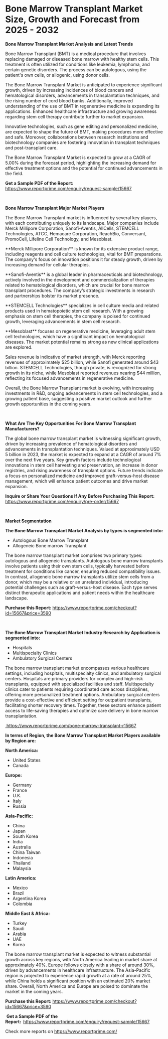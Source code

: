 <p><h1>Bone Marrow Transplant Market Size, Growth and Forecast from 2025 - 2032</h1></p><p><strong>Bone Marrow Transplant Market Analysis and Latest Trends</strong></p>
<p><p>Bone Marrow Transplant (BMT) is a medical procedure that involves replacing damaged or diseased bone marrow with healthy stem cells. This treatment is often utilized for conditions like leukemia, lymphoma, and certain genetic disorders. The process can be autologous, using the patient's own cells, or allogenic, using donor cells.</p><p>The Bone Marrow Transplant Market is anticipated to experience significant growth, driven by increasing incidences of blood cancers and hematological disorders, advancements in transplantation techniques, and the rising number of cord blood banks. Additionally, improved understanding of the use of BMT in regenerative medicine is expanding its applications. Enhanced healthcare infrastructure and growing awareness regarding stem cell therapy contribute further to market expansion.</p><p>Innovative technologies, such as gene editing and personalized medicine, are expected to shape the future of BMT, making procedures more effective and safe. Moreover, collaborations between research institutions and biotechnology companies are fostering innovation in transplant techniques and post-transplant care.</p><p>The Bone Marrow Transplant Market is expected to grow at a CAGR of 5.00% during the forecast period, highlighting the increasing demand for effective treatment options and the potential for continued advancements in the field.</p></p>
<p><strong>Get a Sample PDF of the Report:&nbsp;</strong> <a href="https://www.reportprime.com/enquiry/request-sample/15667?utm_campaign=3170&utm_medium=2&utm_source=Github&utm_content=ia&utm_term=20032025&utm_id=bone-marrow-transplant">https://www.reportprime.com/enquiry/request-sample/15667</a></p>
<p>&nbsp;</p>
<p><strong>Bone Marrow Transplant Major Market Players</strong></p>
<p><p>The Bone Marrow Transplant market is influenced by several key players, with each contributing uniquely to its landscape. Major companies include Merck Millipore Corporation, Sanofi-Aventis, AllCells, STEMCELL Technologies, ATCC, Hemacare Corporation, ReachBio, Conversant, PromoCell, Lifeline Cell Technology, and Mesoblast.</p><p>**Merck Millipore Corporation** is known for its extensive product range, including reagents and cell culture technologies, vital for BMT preparations. The company's focus on innovation positions it for steady growth, driven by increasing demand for cellular therapies.</p><p>**Sanofi-Aventis** is a global leader in pharmaceuticals and biotechnology, actively involved in the development and commercialization of therapies related to hematological disorders, which are crucial for bone marrow transplant procedures. The company’s strategic investments in research and partnerships bolster its market presence.</p><p>**STEMCELL Technologies** specializes in cell culture media and related products used in hematopoietic stem cell research. With a growing emphasis on stem cell therapies, the company is poised for continued growth, leveraging advancements in stem cell research.</p><p>**Mesoblast** focuses on regenerative medicine, leveraging adult stem cell technologies, which have a significant impact on hematological diseases. The market potential remains strong as new clinical applications are explored.</p><p>Sales revenue is indicative of market strength, with Merck reporting revenues of approximately $25 billion, while Sanofi generated around $43 billion. STEMCELL Technologies, though private, is recognized for strong growth in its niche, while Mesoblast reported revenues nearing $44 million, reflecting its focused advancements in regenerative medicine.</p><p>Overall, the Bone Marrow Transplant market is evolving, with increasing investments in R&D, ongoing advancements in stem cell technologies, and a growing patient base, suggesting a positive market outlook and further growth opportunities in the coming years.</p></p>
<p>&nbsp;</p>
<p><strong>What Are The Key Opportunities For Bone Marrow Transplant Manufacturers?</strong></p>
<p><p>The global bone marrow transplant market is witnessing significant growth, driven by increasing prevalence of hematological disorders and advancements in transplantation techniques. Valued at approximately USD 5 billion in 2023, the market is expected to expand at a CAGR of around 7% over the next five years. Key growth factors include technological innovations in stem cell harvesting and preservation, an increase in donor registries, and rising awareness of transplant options. Future trends indicate a focus on personalized medicine and improved graft-versus-host disease management, which will enhance patient outcomes and drive market expansion.</p></p>
<p><strong>Inquire or Share Your Questions If Any Before Purchasing This Report:</strong> <a href="https://www.reportprime.com/enquiry/pre-order/15667?utm_campaign=3170&utm_medium=2&utm_source=Github&utm_content=ia&utm_term=20032025&utm_id=bone-marrow-transplant">https://www.reportprime.com/enquiry/pre-order/15667</a></p>
<p>&nbsp;</p>
<p><strong>Market Segmentation</strong></p>
<p><strong>The Bone Marrow Transplant Market Analysis by types is segmented into:</strong></p>
<p><ul><li>Autologous Bone Marrow Transplant</li><li>Allogeneic Bone marrow Transplant</li></ul></p>
<p><p>The bone marrow transplant market comprises two primary types: autologous and allogeneic transplants. Autologous bone marrow transplants involve patients using their own stem cells, typically harvested before treatment for conditions like cancer, ensuring reduced compatibility issues. In contrast, allogeneic bone marrow transplants utilize stem cells from a donor, which may be a relative or an unrelated individual, introducing potential challenges such as graft-versus-host disease. Each type serves distinct therapeutic applications and patient needs within the healthcare landscape.</p></p>
<p><strong>Purchase this Report:&nbsp;</strong><a href="https://www.reportprime.com/checkout?id=15667&price=3590&utm_campaign=3170&utm_medium=2&utm_source=Github&utm_content=ia&utm_term=20032025&utm_id=bone-marrow-transplant">https://www.reportprime.com/checkout?id=15667&price=3590</a></p>
<p>&nbsp;</p>
<p><strong>The Bone Marrow Transplant Market Industry Research by Application is segmented into:</strong></p>
<p><ul><li>Hospitals</li><li>Multispecialty Clinics</li><li>Ambulatory Surgical Centers</li></ul></p>
<p><p>The bone marrow transplant market encompasses various healthcare settings, including hospitals, multispecialty clinics, and ambulatory surgical centers. Hospitals are primary providers for complex and high-risk transplants, equipped with specialized facilities and staff. Multispecialty clinics cater to patients requiring coordinated care across disciplines, offering more personalized treatment options. Ambulatory surgical centers provide a cost-effective and efficient setting for outpatient transplants, facilitating shorter recovery times. Together, these sectors enhance patient access to life-saving therapies and optimize care delivery in bone marrow transplantation.</p></p>
<p><a href="https://www.reportprime.com/bone-marrow-transplant-r15667?utm_campaign=3170&utm_medium=2&utm_source=Github&utm_content=ia&utm_term=20032025&utm_id=bone-marrow-transplant">&nbsp;https://www.reportprime.com/bone-marrow-transplant-r15667</a></p>
<p><strong>In terms of Region, the Bone Marrow Transplant Market Players available by Region are:</strong></p>
<p>
    <p> <strong> North America: </strong>
        <ul>
            <li>United States</li>
            <li>Canada</li>
        </ul>
        </p> 
    <p> <strong> Europe: </strong>
        <ul>
            <li>Germany</li>
            <li>France</li>
            <li>U.K.</li>
            <li>Italy</li>
            <li>Russia</li>
        </ul>
        </p> 
    <p> <strong> Asia-Pacific: </strong>
        <ul>
            <li>China</li>
            <li>Japan</li>
            <li>South Korea</li>
            <li>India</li>
            <li>Australia</li>
            <li>China Taiwan</li>
            <li>Indonesia</li>
            <li>Thailand</li>
            <li>Malaysia</li>
        </ul>
        </p> 
    <p> <strong> Latin America: </strong>
        <ul>
            <li>Mexico</li>
            <li>Brazil</li>
            <li>Argentina Korea</li>
            <li>Colombia</li>
        </ul>
        </p> 
    <p> <strong> Middle East & Africa: </strong>
        <ul>
            <li>Turkey</li>
            <li>Saudi</li>
            <li>Arabia</li>
            <li>UAE</li>
            <li>Korea</li>
        </ul>
    </p>
    </p>
<p><p>The bone marrow transplant market is expected to witness substantial growth across key regions, with North America leading in market share at approximately 40%. Europe follows closely with a share of around 30%, driven by advancements in healthcare infrastructure. The Asia-Pacific region is projected to experience rapid growth at a rate of around 25%, while China holds a significant position with an estimated 20% market share. Overall, North America and Europe are poised to dominate the market in the coming years.</p></p>
<p><strong>Purchase this Report: </strong><a href="https://www.reportprime.com/checkout?id=15667&price=3590&utm_campaign=3170&utm_medium=2&utm_source=Github&utm_content=ia&utm_term=20032025&utm_id=bone-marrow-transplant">https://www.reportprime.com/checkout?id=15667&price=3590</a></p>
<p>&nbsp;<strong>Get a Sample PDF of the Report:&nbsp;&nbsp;</strong><a href="https://www.reportprime.com/enquiry/request-sample/15667?utm_campaign=3170&utm_medium=2&utm_source=Github&utm_content=ia&utm_term=20032025&utm_id=bone-marrow-transplant">https://www.reportprime.com/enquiry/request-sample/15667</a></p>
<p><strong></strong></p>
<p>Check more reports on <a href="https://www.reportprime.com/?utm_campaign=3170&utm_medium=2&utm_source=Github&utm_content=ia&utm_term=20032025&utm_id=bone-marrow-transplant">https://www.reportprime.com/</a></p>